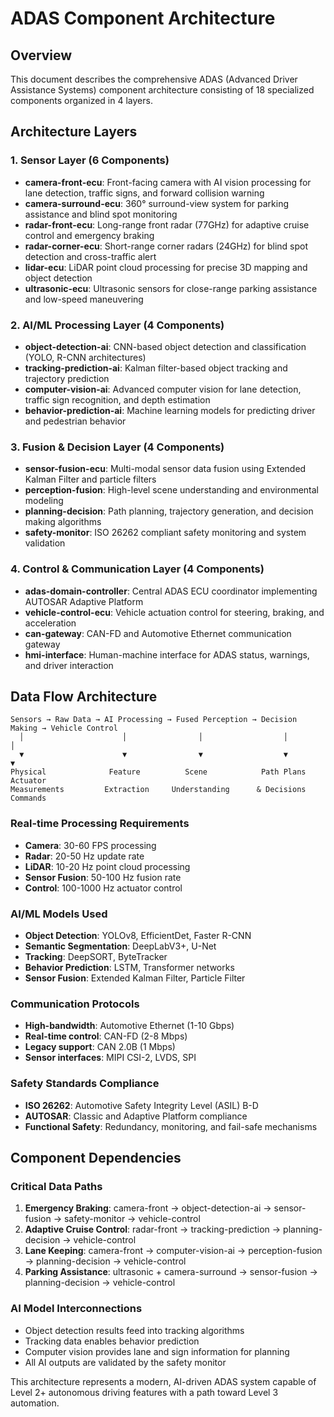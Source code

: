 # ADAS Component Architecture

## Overview
This document describes the comprehensive ADAS (Advanced Driver Assistance Systems) component architecture consisting of 18 specialized components organized in 4 layers.

## Architecture Layers

### 1. Sensor Layer (6 Components)
- **camera-front-ecu**: Front-facing camera with AI vision processing for lane detection, traffic signs, and forward collision warning
- **camera-surround-ecu**: 360° surround-view system for parking assistance and blind spot monitoring
- **radar-front-ecu**: Long-range front radar (77GHz) for adaptive cruise control and emergency braking
- **radar-corner-ecu**: Short-range corner radars (24GHz) for blind spot detection and cross-traffic alert
- **lidar-ecu**: LiDAR point cloud processing for precise 3D mapping and object detection
- **ultrasonic-ecu**: Ultrasonic sensors for close-range parking assistance and low-speed maneuvering

### 2. AI/ML Processing Layer (4 Components)
- **object-detection-ai**: CNN-based object detection and classification (YOLO, R-CNN architectures)
- **tracking-prediction-ai**: Kalman filter-based object tracking and trajectory prediction
- **computer-vision-ai**: Advanced computer vision for lane detection, traffic sign recognition, and depth estimation
- **behavior-prediction-ai**: Machine learning models for predicting driver and pedestrian behavior

### 3. Fusion & Decision Layer (4 Components)
- **sensor-fusion-ecu**: Multi-modal sensor data fusion using Extended Kalman Filter and particle filters
- **perception-fusion**: High-level scene understanding and environmental modeling
- **planning-decision**: Path planning, trajectory generation, and decision making algorithms
- **safety-monitor**: ISO 26262 compliant safety monitoring and system validation

### 4. Control & Communication Layer (4 Components)
- **adas-domain-controller**: Central ADAS ECU coordinator implementing AUTOSAR Adaptive Platform
- **vehicle-control-ecu**: Vehicle actuation control for steering, braking, and acceleration
- **can-gateway**: CAN-FD and Automotive Ethernet communication gateway
- **hmi-interface**: Human-machine interface for ADAS status, warnings, and driver interaction

## Data Flow Architecture

```
Sensors → Raw Data → AI Processing → Fused Perception → Decision Making → Vehicle Control
  │                      │                │                  │              │
  ▼                      ▼                ▼                  ▼              ▼
Physical              Feature          Scene            Path Plans      Actuator
Measurements         Extraction     Understanding      & Decisions     Commands
```

### Real-time Processing Requirements
- **Camera**: 30-60 FPS processing
- **Radar**: 20-50 Hz update rate  
- **LiDAR**: 10-20 Hz point cloud processing
- **Sensor Fusion**: 50-100 Hz fusion rate
- **Control**: 100-1000 Hz actuator control

### AI/ML Models Used
- **Object Detection**: YOLOv8, EfficientDet, Faster R-CNN
- **Semantic Segmentation**: DeepLabV3+, U-Net
- **Tracking**: DeepSORT, ByteTracker
- **Behavior Prediction**: LSTM, Transformer networks
- **Sensor Fusion**: Extended Kalman Filter, Particle Filter

### Communication Protocols
- **High-bandwidth**: Automotive Ethernet (1-10 Gbps)
- **Real-time control**: CAN-FD (2-8 Mbps)
- **Legacy support**: CAN 2.0B (1 Mbps)
- **Sensor interfaces**: MIPI CSI-2, LVDS, SPI

### Safety Standards Compliance
- **ISO 26262**: Automotive Safety Integrity Level (ASIL) B-D
- **AUTOSAR**: Classic and Adaptive Platform compliance
- **Functional Safety**: Redundancy, monitoring, and fail-safe mechanisms

## Component Dependencies

### Critical Data Paths
1. **Emergency Braking**: camera-front → object-detection-ai → sensor-fusion → safety-monitor → vehicle-control
2. **Adaptive Cruise Control**: radar-front → tracking-prediction → planning-decision → vehicle-control
3. **Lane Keeping**: camera-front → computer-vision-ai → perception-fusion → planning-decision → vehicle-control
4. **Parking Assistance**: ultrasonic + camera-surround → sensor-fusion → planning-decision → vehicle-control

### AI Model Interconnections
- Object detection results feed into tracking algorithms
- Tracking data enables behavior prediction
- Computer vision provides lane and sign information for planning
- All AI outputs are validated by the safety monitor

This architecture represents a modern, AI-driven ADAS system capable of Level 2+ autonomous driving features with a path toward Level 3 automation.